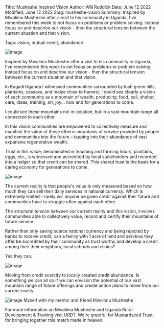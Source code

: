 Title: Musheshe Inspired Vision
Author: Will Ruddick
Date: June 12 2022
Modified: June 12 2022
Slug: musheshe-vision
Summary: Inspired by Mwalimu Musheshe after a visit to his community in Uganda, I've remembered this week to not focus on problems or problem solving. Instead focus on and describe our vision - then the structural tension between the current situation and that vision.

Tags: vision, mutual credit, abundance

![image](images/blog/musheshe-vision1.webp)

Inspired by Mwalimu Musheshe after a visit to his community in Uganda, I've remembered this week to not focus on problems or problem solving. Instead focus on and describe our vision - then the structural tension between the current situation and that vision.

In Kagadi Uganda I witnessed communities surrounded by lush green hills, plantains, cassava, and maize close to harvest. I could see clearly a vision of each community as a mountain of wealth, producing: food, soil, shelter, care, ideas, training, art, joy... now and for generations to come.

I could see these mountains not in isolation, but in a vast mountain range all connected to each other.

In this vision communities are empowered to collectively measure and manifest the value of these etheric mountains of service provided by people and communities into the future – tapping into their abundance of vast expansive regenerative wealth.

Trust in this value, denominated in teaching and farming hours, plantains, eggs, etc., is witnessed and accredited by local stakeholders and recorded into a ledger  so that credit can be shared. This shared trust is the basis for a caring economy for generations to come. 

![image](images/blog/musheshe-vision2.webp)

The current reality is that people's value is only measured based on how much they can sell their daily services in national currency. Which is extremely limited - rarely will anyone be given credit against their future and communities have to struggle often against each other.

The structural tension between our current reality and this vision, involves communities able to collectively value, record and certify their mountains of future service. 

Rather than only saving scarce national currency and being rejected by banks to receive credit, can a family with 1 acre of land and services they offer be accredited by their community as trust worthy and develop a credit among their their neighbors, local schools and clinics? 

Yes they can.

![image](images/blog/musheshe-vision3.webp)

Moving from credit scarcity to locally created credit abundance. Is something we can all do if we can envision the potential of our vast mountain range of future offerings and create action plans to move from our current reality. 

![image](images/blog/musheshe-vision4.webp)
Myself with my mentor and friend Mwalimu Musheshe

For more information on Mwalimu Musheshe and Uganda Rural Development & Training visit [URDT](https://urdt.net/). We're grateful for [Mustardseed Trust](https://www.mustardseedtrust.org/) for bringing together this match made in heaven.
